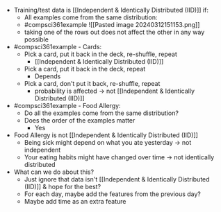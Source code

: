 - Training/test data is [[Independent & Identically Distributed (IID)]] if:
	- All examples come from the same distribution:
	- #compsci361example ![[Pasted image 20240312151153.png]]
	- taking one of the rows out does not affect the other in any way possible
- #compsci361example - Cards:
	- Pick a card, put it back in the deck, re-shuffle, repeat
		- [[Independent & Identically Distributed (IID)]]
	- Pick a card, put it back in the deck, repeat
		- Depends
	- Pick a card, don't put it back, re-shuffle, repeat
		- probability is affected $\rightarrow$ not [[Independent & Identically Distributed (IID)]]
- #compsci361example - Food Allergy:
	- Do all the examples come from the same distribution?
	- Does the order of the examples matter
		- Yes
- Food Allergy is not [[Independent & Identically Distributed (IID)]]
	- Being sick might depend on what you ate yesterday $\rightarrow$ not independent
	- Your eating habits might have changed over time $\rightarrow$ not identically distributed
- What can we do about this?
	- Just ignore that data isn't [[Independent & Identically Distributed (IID)]] & hope for the best?
	- For each day, maybe add the features from the previous day?
	- Maybe add time as an extra feature